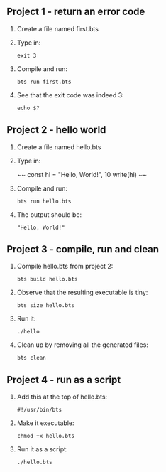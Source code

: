 Project 1 - return an error code
--------------------------------

1. Create a file named first.bts

2. Type in:

    ``exit 3``

3. Compile and run:

    ``bts run first.bts``

4. See that the exit code was indeed 3:

    ``echo $?``


Project 2 - hello world
-----------------------

1. Create a file named hello.bts

2. Type in:

    ~~
    const hi = "Hello, World!", 10
    write(hi)
    ~~

3. Compile and run:

    ``bts run hello.bts``

4. The output should be:

    ``"Hello, World!"``


Project 3 - compile, run and clean
----------------------------------

1. Compile hello.bts from project 2:

    ``bts build hello.bts``

2. Observe that the resulting executable is tiny:

    ``bts size hello.bts``

3. Run it:

    ``./hello``

4. Clean up by removing all the generated files:

   ``bts clean``


Project 4 - run as a script
---------------------------

1. Add this at the top of hello.bts:

    ``#!/usr/bin/bts``

2. Make it executable:

    ``chmod +x hello.bts``

3. Run it as a script:

    ``./hello.bts``

